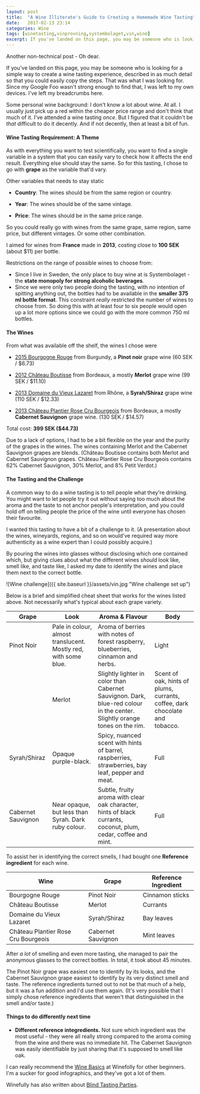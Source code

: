 ```yaml
---
layout: post
title:  "A Wine Illiterate's Guide to Creating a Homemade Wine Tasting"
date:   2017-02-13 23:14
categories: Wine
tags: [winetasting,vinprovning,systembolaget,vin,wine]
excerpt: If you've landed on this page, you may be someone who is looking for a simple way to create a wine tasting experience, described in as much detail so that you could easily copy the steps. That was at least what I was looking for. Since I didn't find it, I was left to my own devices. I've shared the steps here. Helps if you're in Sweden.
---
```

Another non-technical post - Oh dear.

If you've landed on this page, you may be someone who is looking for a simple way to create a wine tasting experience, described in as much detail so that you could easily copy the steps. That was what I was looking for. Since my Google Foo wasn't strong enough to find that, I was left to my own devices. I've left my breadcrumbs here. 

Some personal wine background: I don't know a lot about wine. At all. I usually just pick up a red within the cheaper price range and don't think that much of it. I've attended a wine tasting _once_. But I figured that it couldn't be _that_ difficult to do it decently. And if not decently, then at least a bit of fun. 

#### Wine Tasting Requirement: A Theme
As with everything you want to test scientifically, you want to find a single variable in a system that you can easily vary to check how it affects the end result.  Everything else should stay the same. So for this tasting, I chose to go with **grape** as the variable that'd vary.

Other variables that needs to stay static

- **Country**: The wines should be from the same region or country.

- **Year**: The wines should be of the same vintage.

- **Price**: The wines should be in the same price range.

So you could really go with wines from the same grape, same region, same price, but different vintages. Or some other combination.

I aimed for wines from **France** made in **2013**, costing close to **100 SEK** (about $11) per bottle. 

Restrictions on the range of possible wines to choose from: 
- Since I live in Sweden, the only place to buy wine at is Systembolaget - the **state monopoly for strong alcoholic beverages**. 
- Since we were only two people doing the tasting, with *no* intention of spitting anything out, the bottles had to be available in the **smaller 375 ml bottle format**. This constraint _really_ restricted the number of wines to choose from. So doing this with at least four to six people would open up a lot more options since we could go with the more common 750 ml bottles.

#### The Wines
From what was available off the shelf, the wines I chose were

* [2015 Bourgogne Rouge](https://www.systembolaget.se/dryck/roda-viner/bourgogne-rouge-547502) from Burgundy, a **Pinot noir** grape wine (60 SEK / $6.73)

* [2012 Château Boutisse]((https://www.systembolaget.se/dryck/roda-viner/chateau-boutisse-681302)) from Bordeaux, a mostly **Merlot** grape wine (99 SEK / $11.10)

* [2013 Domaine du Vieux Lazaret]((https://www.systembolaget.se/dryck/roda-viner/domaine-du-vieux-lazaret-221102)) from Rhône, a **Syrah/Shiraz** grape wine (110 SEK / $12.33)

* [2013 Château Plantier Rose Cru Bourgeois](https://www.systembolaget.se/dryck/roda-viner/chateau-plantier-rose-362602) from Bordeaux, a mostly **Cabernet Sauvignon** grape wine. (130 SEK / $14.57)

Total cost: **399 SEK ($44.73)**

Due to a lack of options, I had to be a bit flexible on the year and the purity of the grapes in the wines. The wines containing Merlot and the Cabernet Sauvignon grapes are blends. (Château Boutisse contains both Merlot and Cabernet Sauvignon grapes. Château Plantier Rose Cru Bourgeois contains 62% Cabernet Sauvignon, 30% Merlot, and 8% Petit Verdot.)

#### The Tasting and the Challenge

A common way to do a wine tasting is to tell people what they're drinking. You might want to let people try it out without saying too much about the aroma and the taste to not anchor people's interpretation, and you could hold off on telling people the price of the wine until everyone has chosen their favourite.

I wanted this tasting to have a bit of a challenge to it. (A presentation about the wines, wineyards, regions, and so on would've required way more authenticity as a wine expert than I could possibly acquire.)

By pouring the wines into glasses without disclosing which one contained which, but giving clues about what the different wines _should_ look like, smell like, and taste like, I asked my date to identify the wines and place them next to the correct bottle. 

![Wine challenge]({{ site.baseurl }}/assets/vin.jpg "Wine challenge set up")

Below is a brief and simplified cheat sheet that works for the wines listed above. Not necessarily what's typical about each grape variety.

| Grape | Look | Aroma & Flavour | Body  
| -------- | ---- | ---- | ------------
| Pinot Noir | Pale in colour, almost translucent. Mostly red, with some blue. | Aroma of berries with notes of forest raspberry, blueberries, cinnamon and herbs. | Light
    | Merlot | Slightly lighter in color than Cabernet Sauvignon. Dark, blue-red colour in the center. Slightly orange tones on the rim. | Scent of oak, hints of plums, currants, coffee, dark chocolate and tobacco. | Medium/Full
| Syrah/Shiraz | Opaque purple-black. | Spicy, nuanced scent with hints of barrel, raspberries, strawberries, bay leaf, pepper and meat. | Full 
| Cabernet Sauvignon | Near opaque, but less than Syrah. Dark ruby colour.| Subtle, fruity aroma with clear  oak character, hints of black currants, coconut, plum, cedar, coffee and mint. | Full

To assist her in identifying the correct smells, I had bought one **Reference ingredient** for each wine.

| Wine | Grape | Reference Ingredient 
| -------- | ---- | ---- 
| Bourgogne Rouge | Pinot Noir | Cinnamon sticks
| Château Boutisse | Merlot | Currants
| Domaine du Vieux Lazaret | Syrah/Shiraz | Bay leaves
| Château Plantier Rose Cru Bourgeois | Cabernet Sauvignon | Mint leaves

After _a lot_ of smelling and even more tasting, she managed to pair the anonymous glasses to the correct bottles. In total, it took about 45 minutes. 

The Pinot Noir grape was easiest one to identify by its looks, and the Cabernet Sauvignon grape easiest to identify by its very distinct smell and taste. The reference ingredients turned out to not be that much of a help, but it was a fun addition and I'd use them again. (It's very possible that I simply chose reference ingredients that weren't that distinguished in the smell and/or taste.)

#### Things to do differently next time

* **Different reference integredients.** Not sure which ingredient was the most useful - they were all really strong compared to the aroma coming from the wine and there was no immediate hit. The Cabernet Sauvignon was easily identifiable by just sharing that it's supposed to smell like oak. 

I can really recommend the [Wine Basics](http://winefolly.com/wine-basics-beginners-guide/) at Winefolly for other beginners. I'm a sucker for good infographics, and they've got a lot of them. 

Winefully has also written about [Blind Tasting Parties](http://winefolly.com/update/blind-wine-tasting-party/).